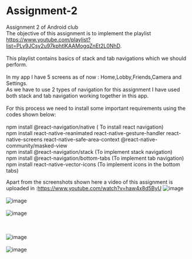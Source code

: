 # Assignment-2
Assignment 2 of Android club
\
The objective of this assignment is to implement the playlist https://www.youtube.com/playlist?list=PLy9JCsy2u97kphtlKAAMogqZnEt2L0NhD.
\
\
This playlist contains basics of stack and tab navigations which we should perform. 
\
\
In my app I have 5 screens as of now : Home,Lobby,Friends,Camera and Settings. 
\
As we have to use 2 types of navigation for this assignment I have used both stack and tab navigation working together in this app.
\
\
For this process we need to install some important requirements using the codes shown below:
\
\
npm install @react-navigation/native ( To install react navigation)
\
npm install react-native-reanimated react-native-gesture-handler react-native-screens react-native-safe-area-context @react-native-community/masked-view
\
npm install @react-navigation/stack (To implement stack navigation)
\
npm install @react-navigation/bottom-tabs (To implement tab navigation)
\
npm install react-native-vector-icons (To implement icons in the bottom tabs)

Apart from the screenshots shown here a video of this assignment is uploaded in :https://www.youtube.com/watch?v=haw4x8d5ByU
![image](https://user-images.githubusercontent.com/84237347/125284473-1a5de680-e337-11eb-93f0-3800a146e809.png)
\
\
![image](https://user-images.githubusercontent.com/84237347/125284512-25187b80-e337-11eb-94f0-898cf8e74224.png)
\
\
![image](https://user-images.githubusercontent.com/84237347/125284553-33669780-e337-11eb-870b-c89404380c7c.png)

\
\
![image](https://user-images.githubusercontent.com/84237347/125284573-3b263c00-e337-11eb-8c3b-154fa308da1b.png)
\
\
![image](https://user-images.githubusercontent.com/84237347/125284600-45483a80-e337-11eb-98d5-84408b2e3ec4.png)



